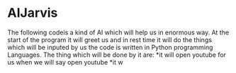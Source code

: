 # AIJarvis
The following codeis a kind of AI which will help us in enormous way. At the start of the program it will greet us and in rest time it will do the things which will be inputed by us
the code is written in Python programming Languages.
The thing which will be done by it are:
*it will open youtube for us when we will say open youtube
*it w
